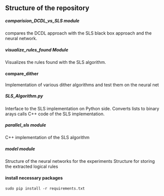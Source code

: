 ## Structure of the repository

#####  comparision_DCDL_vs_SLS module
compares the DCDL approach with the SLS black box approach and the neural network. 
 #####  visualize_rules_found Module
Visualizes the rules found with the SLS algorithm. 

#### compare_dither
Implementation of various dither algorithms and test them on the neural net

#####  SLS_Algorithm.py
Interface to the SLS implementation on Python side. 
Converts lists to binary arays 
calls C++ code of the SLS implementation. 
#####  parallel_sls module 
C++ implementation of the SLS algorithm 
#####  model module 
Structure of the neural networks for the experiments 
Structure for storing the extracted logical rules 

#### install necessary packages 
`sudo pip install -r requirements.txt`
